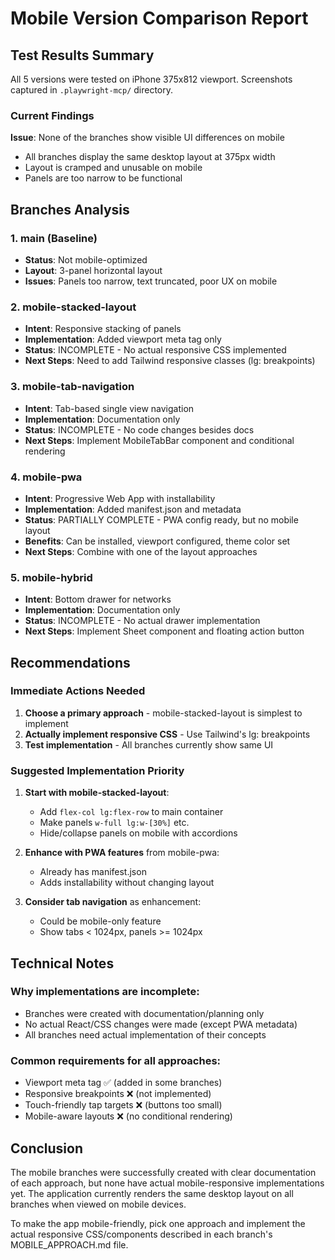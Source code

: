 # Mobile Version Comparison Report

## Test Results Summary

All 5 versions were tested on iPhone 375x812 viewport. Screenshots captured in `.playwright-mcp/` directory.

### Current Findings

**Issue**: None of the branches show visible UI differences on mobile
- All branches display the same desktop layout at 375px width
- Layout is cramped and unusable on mobile
- Panels are too narrow to be functional

## Branches Analysis

### 1. **main** (Baseline)
- **Status**: Not mobile-optimized
- **Layout**: 3-panel horizontal layout
- **Issues**: Panels too narrow, text truncated, poor UX on mobile

### 2. **mobile-stacked-layout**
- **Intent**: Responsive stacking of panels
- **Implementation**: Added viewport meta tag only
- **Status**: INCOMPLETE - No actual responsive CSS implemented
- **Next Steps**: Need to add Tailwind responsive classes (lg: breakpoints)

### 3. **mobile-tab-navigation**
- **Intent**: Tab-based single view navigation
- **Implementation**: Documentation only
- **Status**: INCOMPLETE - No code changes besides docs
- **Next Steps**: Implement MobileTabBar component and conditional rendering

### 4. **mobile-pwa**
- **Intent**: Progressive Web App with installability
- **Implementation**: Added manifest.json and metadata
- **Status**: PARTIALLY COMPLETE - PWA config ready, but no mobile layout
- **Benefits**: Can be installed, viewport configured, theme color set
- **Next Steps**: Combine with one of the layout approaches

### 5. **mobile-hybrid**
- **Intent**: Bottom drawer for networks
- **Implementation**: Documentation only
- **Status**: INCOMPLETE - No actual drawer implementation
- **Next Steps**: Implement Sheet component and floating action button

## Recommendations

### Immediate Actions Needed

1. **Choose a primary approach** - mobile-stacked-layout is simplest to implement
2. **Actually implement responsive CSS** - Use Tailwind's lg: breakpoints
3. **Test implementation** - All branches currently show same UI

### Suggested Implementation Priority

1. **Start with mobile-stacked-layout**:
   - Add `flex-col lg:flex-row` to main container
   - Make panels `w-full lg:w-[30%]` etc.
   - Hide/collapse panels on mobile with accordions

2. **Enhance with PWA features** from mobile-pwa:
   - Already has manifest.json
   - Adds installability without changing layout

3. **Consider tab navigation** as enhancement:
   - Could be mobile-only feature
   - Show tabs < 1024px, panels >= 1024px

## Technical Notes

### Why implementations are incomplete:
- Branches were created with documentation/planning only
- No actual React/CSS changes were made (except PWA metadata)
- All branches need actual implementation of their concepts

### Common requirements for all approaches:
- Viewport meta tag ✅ (added in some branches)
- Responsive breakpoints ❌ (not implemented)
- Touch-friendly tap targets ❌ (buttons too small)
- Mobile-aware layouts ❌ (no conditional rendering)

## Conclusion

The mobile branches were successfully created with clear documentation of each approach, but none have actual mobile-responsive implementations yet. The application currently renders the same desktop layout on all branches when viewed on mobile devices.

To make the app mobile-friendly, pick one approach and implement the actual responsive CSS/components described in each branch's MOBILE_APPROACH.md file.